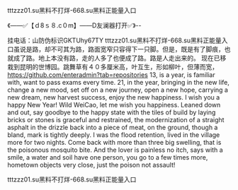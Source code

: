 tttzzz01.su黑料不打烊-668.su黑料正能量入口

《——✅【ｄ8ｓ８.c０m】——D友澜器打开✅》--

挂电话：山防伪标识GKTUhy67TY
tttzzz01.su黑料不打烊-668.su黑料正能量入口虽说是路，却不可其为路，路面宽窄只容得下一只脚。但是，既是有了脚痕，也就成了路。地上本没有路，走的人多了也便成了路。路是人走出来的。
现在已移栽到昆明的世博园。跳舞草有４０多厘米高，叶互生，形如柳叶，但薄而宽，
https://github.com/enteradmin?tab=repositories
13, is a year, is familiar with, want to pass exams every time.
21, in the year, bringing in the new life, change a new mood, set off on a new journey, open a new hope, carrying a new dream, new harvest success, enjoy the new happiness.
I wish you a happy New Year!
Wild WeiCao, let me wish you happiness.
Leaned down and out, say goodbye to the happy state with the tiles of build by laying bricks or stones is graceful and restrained, the modernization of a straight asphalt in the drizzle back into a piece of meat, on the ground, though a bland, mark is tightly deeply.
I was the flood retention, lived in the village more for two nights.
Come back with more than three big swelling, that is the poisonous mosquito bite.
And the lover is painless no itch, says with a smile, a water and soil have one person, you go to a few times more, hometown objects very close, just the poison not assault!




tttzzz01.su黑料不打烊-668.su黑料正能量入口
